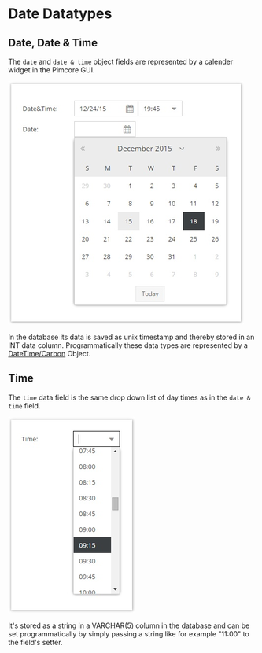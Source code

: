 # Date Datatypes

## Date, Date & Time

The `date` and `date & time` object fields are represented by a calender widget in the Pimcore GUI. 

![Date Field](../../../img/classes-datatypes-date1.jpg)

In the database its data is saved as unix timestamp and thereby stored in an INT data column. Programmatically 
these data types are represented by a [DateTime/Carbon](https://github.com/briannesbitt/Carbon) Object.


## Time

The `time` data field is the same drop down list of day times as in the `date & time` field.

![Time Field](../../../img/classes-datatypes-date2.jpg)

It's stored as a string in a VARCHAR(5) column in the database and can be set programmatically by simply passing a 
string like for example "11:00" to the field's setter.


